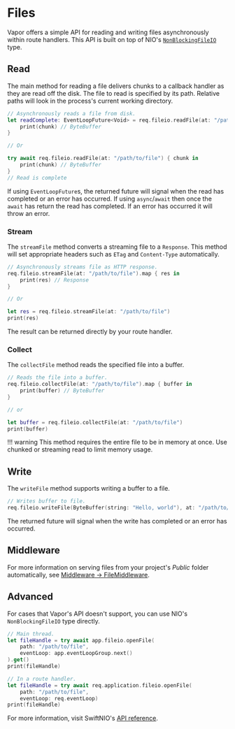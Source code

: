 # Files

Vapor offers a simple API for reading and writing files asynchronously within route handlers. This API is built on top of NIO's [`NonBlockingFileIO`](https://swiftpackageindex.com/apple/swift-nio/main/documentation/nioposix/nonblockingfileio) type.

## Read

The main method for reading a file delivers chunks to a callback handler as they are read off the disk. The file to read is specified by its path. Relative paths will look in the process's current working directory.

```swift
// Asynchronously reads a file from disk.
let readComplete: EventLoopFuture<Void> = req.fileio.readFile(at: "/path/to/file") { chunk in
    print(chunk) // ByteBuffer
}

// Or

try await req.fileio.readFile(at: "/path/to/file") { chunk in
    print(chunk) // ByteBuffer
}
// Read is complete
```

If using `EventLoopFuture`s, the returned future will signal when the read has completed or an error has occurred. If using `async`/`await` then once the `await` has return the read has completed. If an error has occurred it will throw an error.

### Stream

The `streamFile` method converts a streaming file to a `Response`. This method will set appropriate headers such as `ETag` and `Content-Type` automatically.

```swift
// Asynchronously streams file as HTTP response.
req.fileio.streamFile(at: "/path/to/file").map { res in
    print(res) // Response
}

// Or

let res = req.fileio.streamFile(at: "/path/to/file")
print(res)

```

The result can be returned directly by your route handler. 

### Collect 

The `collectFile` method reads the specified file into a buffer.

```swift
// Reads the file into a buffer.
req.fileio.collectFile(at: "/path/to/file").map { buffer in 
    print(buffer) // ByteBuffer
}

// or

let buffer = req.fileio.collectFile(at: "/path/to/file")
print(buffer)
```

!!! warning
    This method requires the entire file to be in memory at once. Use chunked or streaming read to limit memory usage.

## Write

The `writeFile` method supports writing a buffer to a file.

```swift
// Writes buffer to file.
req.fileio.writeFile(ByteBuffer(string: "Hello, world"), at: "/path/to/file")
```

The returned future will signal when the write has completed or an error has occurred.

## Middleware

For more information on serving files from your project's _Public_ folder automatically, see [Middleware &rarr; FileMiddleware](middleware.md#file-middleware).

## Advanced

For cases that Vapor's API doesn't support, you can use NIO's `NonBlockingFileIO` type directly. 

```swift
// Main thread.
let fileHandle = try await app.fileio.openFile(
    path: "/path/to/file", 
    eventLoop: app.eventLoopGroup.next()
).get()
print(fileHandle)

// In a route handler.
let fileHandle = try await req.application.fileio.openFile(
    path: "/path/to/file", 
    eventLoop: req.eventLoop)
print(fileHandle)
```

For more information, visit SwiftNIO's [API reference](https://swiftpackageindex.com/apple/swift-nio/main/documentation/nioposix/nonblockingfileio).
